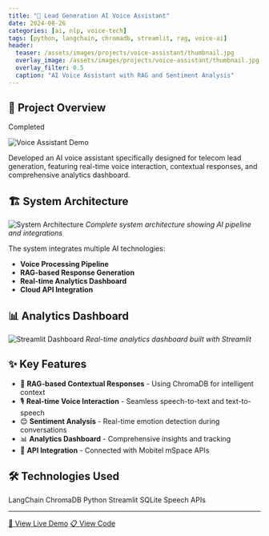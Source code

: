 ```yaml
---
title: "🎤 Lead Generation AI Voice Assistant"
date: 2024-08-26
categories: [ai, nlp, voice-tech]
tags: [python, langchain, chromadb, streamlit, rag, voice-ai]
header:
  teaser: /assets/images/projects/voice-assistant/thumbnail.jpg
  overlay_image: /assets/images/projects/voice-assistant/thumbnail.jpg
  overlay_filter: 0.5
  caption: "AI Voice Assistant with RAG and Sentiment Analysis"
---
```


## 🎯 Project Overview

<span class="status-badge status-completed">Completed</span>

![Voice Assistant Demo](/assets/images/projects/voice-assistant/demo.gif)

Developed an AI voice assistant specifically designed for telecom lead generation, featuring real-time voice interaction, contextual responses, and comprehensive analytics dashboard.

## 🏗️ System Architecture

![System Architecture](/assets/images/projects/voice-assistant/architecture.png)
*Complete system architecture showing AI pipeline and integrations*

The system integrates multiple AI technologies:
- **Voice Processing Pipeline**
- **RAG-based Response Generation**  
- **Real-time Analytics Dashboard**
- **Cloud API Integration**

## 📊 Analytics Dashboard

![Streamlit Dashboard](/assets/images/projects/voice-assistant/dashboard.png)
*Real-time analytics dashboard built with Streamlit*

## ✨ Key Features

- 🧠 **RAG-based Contextual Responses** - Using ChromaDB for intelligent context
- 🎙️ **Real-time Voice Interaction** - Seamless speech-to-text and text-to-speech
- 😊 **Sentiment Analysis** - Real-time emotion detection during conversations
- 📊 **Analytics Dashboard** - Comprehensive insights and tracking
- 🔌 **API Integration** - Connected with Mobitel mSpace APIs

## 🛠️ Technologies Used

<span class="skill-tag ai">LangChain</span>
<span class="skill-tag ai">ChromaDB</span>
<span class="skill-tag">Python</span>
<span class="skill-tag">Streamlit</span>
<span class="skill-tag">SQLite</span>
<span class="skill-tag">Speech APIs</span>


---

<a href="#" class="cta-button">🚀 View Live Demo</a>
<a href="https://github.com/Wishva12/voice-assistant" class="cta-button secondary">📋 View Code</a>
